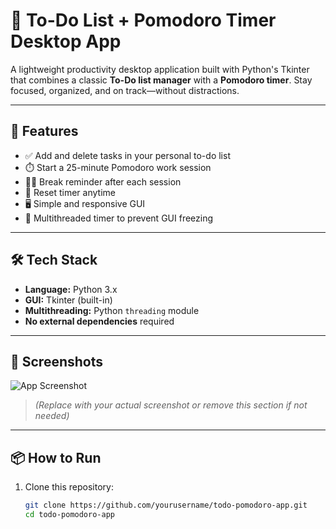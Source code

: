 # 🧠 To-Do List + Pomodoro Timer Desktop App

A lightweight productivity desktop application built with Python's Tkinter that combines a classic **To-Do list manager** with a **Pomodoro timer**. Stay focused, organized, and on track—without distractions.

---

## 🚀 Features

- ✅ Add and delete tasks in your personal to-do list
- ⏱️ Start a 25-minute Pomodoro work session
- 🧘‍♀️ Break reminder after each session
- 🔄 Reset timer anytime
- 🖥️ Simple and responsive GUI
- 🧵 Multithreaded timer to prevent GUI freezing

---

## 🛠️ Tech Stack

- **Language:** Python 3.x
- **GUI:** Tkinter (built-in)
- **Multithreading:** Python `threading` module
- **No external dependencies** required

---

## 📸 Screenshots

![App Screenshot](https://via.placeholder.com/500x300?text=App+Screenshot+Here)

> _(Replace with your actual screenshot or remove this section if not needed)_

---

## 📦 How to Run

1. Clone this repository:
   ```bash
   git clone https://github.com/yourusername/todo-pomodoro-app.git
   cd todo-pomodoro-app
